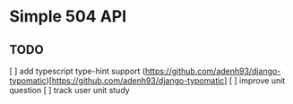 # Simple 504 API


## TODO
[ ] add typescript type-hint support (https://github.com/adenh93/django-typomatic)[https://github.com/adenh93/django-typomatic]
[ ] improve unit question
[ ] track user unit study